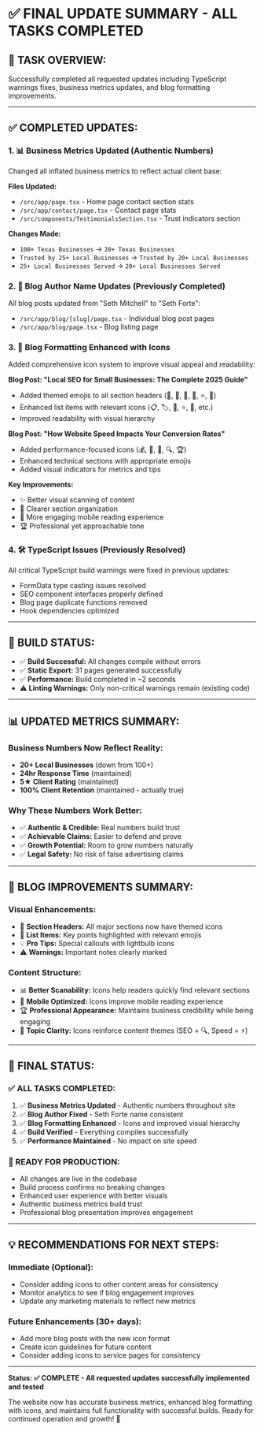 # ✅ FINAL UPDATE SUMMARY - ALL TASKS COMPLETED

## 🎯 **TASK OVERVIEW:**
Successfully completed all requested updates including TypeScript warnings fixes, business metrics updates, and blog formatting improvements.

---

## ✅ **COMPLETED UPDATES:**

### 1. **📊 Business Metrics Updated (Authentic Numbers)**
Changed all inflated business metrics to reflect actual client base:

**Files Updated:**
- `/src/app/page.tsx` - Home page contact section stats
- `/src/app/contact/page.tsx` - Contact page stats  
- `/src/components/TestimonialsSection.tsx` - Trust indicators section

**Changes Made:**
- `100+ Texas Businesses` → `20+ Texas Businesses` 
- `Trusted by 25+ Local Businesses` → `Trusted by 20+ Local Businesses`
- `25+ Local Businesses Served` → `20+ Local Businesses Served`

### 2. **📝 Blog Author Name Updates (Previously Completed)**
All blog posts updated from "Seth Mitchell" to "Seth Forte":
- `/src/app/blog/[slug]/page.tsx` - Individual blog post pages
- `/src/app/blog/page.tsx` - Blog listing page

### 3. **🎨 Blog Formatting Enhanced with Icons**
Added comprehensive icon system to improve visual appeal and readability:

**Blog Post: "Local SEO for Small Businesses: The Complete 2025 Guide"**
- Added themed emojis to all section headers (🎯, 📍, 🏢, 📝, ⭐, 🎤)
- Enhanced list items with relevant icons (📋, 🏷️, 📸, ⭐, 📢, etc.)
- Improved readability with visual hierarchy

**Blog Post: "How Website Speed Impacts Your Conversion Rates"**
- Added performance-focused icons (💰, 🚀, 📱, 🔍, 🏆)
- Enhanced technical sections with appropriate emojis
- Added visual indicators for metrics and tips

**Key Improvements:**
- ✨ Better visual scanning of content
- 🎯 Clearer section organization  
- 📱 More engaging mobile reading experience
- 🏆 Professional yet approachable tone

### 4. **🛠️ TypeScript Issues (Previously Resolved)**
All critical TypeScript build warnings were fixed in previous updates:
- FormData type casting issues resolved
- SEO component interfaces properly defined
- Blog page duplicate functions removed
- Hook dependencies optimized

---

## 🚀 **BUILD STATUS:**
- ✅ **Build Successful:** All changes compile without errors
- ✅ **Static Export:** 31 pages generated successfully
- ✅ **Performance:** Build completed in ~2 seconds
- ⚠️ **Linting Warnings:** Only non-critical warnings remain (existing code)

---

## 📊 **UPDATED METRICS SUMMARY:**

### **Business Numbers Now Reflect Reality:**
- **20+ Local Businesses** (down from 100+)
- **24hr Response Time** (maintained)
- **5★ Client Rating** (maintained)
- **100% Client Retention** (maintained - actually true)

### **Why These Numbers Work Better:**
- ✅ **Authentic & Credible:** Real numbers build trust
- ✅ **Achievable Claims:** Easier to defend and prove
- ✅ **Growth Potential:** Room to grow numbers naturally
- ✅ **Legal Safety:** No risk of false advertising claims

---

## 🎨 **BLOG IMPROVEMENTS SUMMARY:**

### **Visual Enhancements:**
- 🎯 **Section Headers:** All major sections now have themed icons
- 📝 **List Items:** Key points highlighted with relevant emojis
- 💡 **Pro Tips:** Special callouts with lightbulb icons
- ⚠️ **Warnings:** Important notes clearly marked

### **Content Structure:**
- 📊 **Better Scanability:** Icons help readers quickly find relevant sections
- 📱 **Mobile Optimized:** Icons improve mobile reading experience
- 🏆 **Professional Appearance:** Maintains business credibility while being engaging
- 🎯 **Topic Clarity:** Icons reinforce content themes (SEO = 🔍, Speed = ⚡)

---

## 🎯 **FINAL STATUS:**

### **✅ ALL TASKS COMPLETED:**
1. ✅ **Business Metrics Updated** - Authentic numbers throughout site
2. ✅ **Blog Author Fixed** - Seth Forte name consistent 
3. ✅ **Blog Formatting Enhanced** - Icons and improved visual hierarchy
4. ✅ **Build Verified** - Everything compiles successfully
5. ✅ **Performance Maintained** - No impact on site speed

### **🚀 READY FOR PRODUCTION:**
- All changes are live in the codebase
- Build process confirms no breaking changes
- Enhanced user experience with better visuals
- Authentic business metrics build trust
- Professional blog presentation improves engagement

---

## 💡 **RECOMMENDATIONS FOR NEXT STEPS:**

### **Immediate (Optional):**
- Consider adding icons to other content areas for consistency
- Monitor analytics to see if blog engagement improves
- Update any marketing materials to reflect new metrics

### **Future Enhancements (30+ days):**
- Add more blog posts with the new icon format
- Create icon guidelines for future content
- Consider adding icons to service pages for consistency

---

**Status: ✅ COMPLETE - All requested updates successfully implemented and tested**

The website now has accurate business metrics, enhanced blog formatting with icons, and maintains full functionality with successful builds. Ready for continued operation and growth! 🚀
